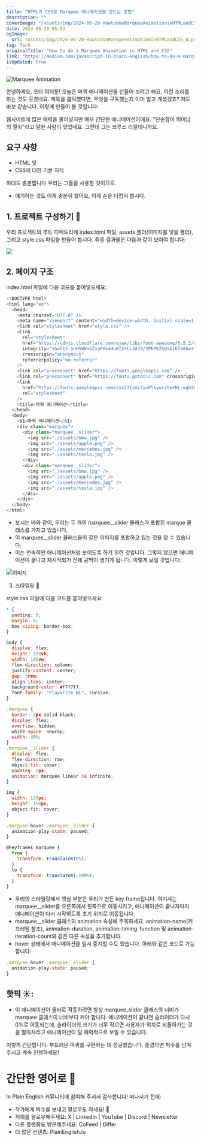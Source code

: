 ```yaml
---
title: "HTML과 CSS로 Marquee 애니메이션을 만드는 방법"
description: ""
coverImage: "/assets/img/2024-06-20-HowtodoaMarqueeAnimationinHTMLandCSS_0.png"
date: 2024-06-20 05:53
ogImage: 
  url: /assets/img/2024-06-20-HowtodoaMarqueeAnimationinHTMLandCSS_0.png
tag: Tech
originalTitle: "How to do a Marquee Animation in HTML and CSS"
link: "https://medium.com/javascript-in-plain-english/how-to-do-a-marquee-animation-in-html-and-css-200221fb6d0e"
isUpdated: true
---
```






![Marquee Animation](https://miro.medium.com/v2/resize:fit:1400/1*u9Rh5cAUft9Hiqdnursjog.gif)

안녕하세요, 코더 여러분! 오늘은 마퀴 애니메이션을 만들어 보려고 해요. 이런 소리를 하는 것도 웃겼네요. 제목을 클릭했다면, 무엇을 구독했는지 이미 알고 계셨겠죠? 저도 바보 같습니다. 이렇게 만들어 볼 것입니다:



<div class="content-ad"></div>

웹사이트에 많은 매력을 불어넣지만 매우 간단한 애니메이션이에요. "단순함이 뛰어남의 열쇠"라고 말한 사람이 맞았네요. 그런데 그는 브루스 리일테니까요.

## 요구 사항

- HTML 및
- CSS에 대한 기본 지식

<div class="content-ad"></div>

하대도 충분합니다 우리는 그들을 사용할 것이므로.

- 얘기하는 것도 이제 충분히 했어요, 이제 손을 더럽혀 봅시다.

## 1. 프로젝트 구성하기 📁

우리 프로젝트의 루트 디렉토리에 index.html 파일, assets 폴더(이미지를 넣을 폴더), 그리고 style.css 파일을 만들어 봅시다. 최종 결과물은 다음과 같이 보여야 합니다:

<div class="content-ad"></div>

<img src="/assets/img/2024-06-20-HowtodoaMarqueeAnimationinHTMLandCSS_1.png" />

## 2. 페이지 구조

index.html 파일에 다음 코드를 붙여넣으세요:

```js
<!DOCTYPE html>
<html lang="en">
  <head>
    <meta charset="UTF-8" />
    <meta name="viewport" content="width=device-width, initial-scale=1.0" />
    <link rel="stylesheet" href="style.css" />
    <link
      rel="stylesheet"
      href="https://cdnjs.cloudflare.com/ajax/libs/font-awesome/6.5.2/css/all.min.css"
      integrity="sha512-SnH5WK+bZxgPHs44uWIX+LLJAJ9/2PkPKZ5QiAj6Ta86w+fsb2TkcmfRyVX3pBnMFcV7oQPJkl9QevSCWr3W6A=="
      crossorigin="anonymous"
      referrerpolicy="no-referrer"
    />
    <link rel="preconnect" href="https://fonts.googleapis.com" />
    <link rel="preconnect" href="https://fonts.gstatic.com" crossorigin />
    <link
      href="https://fonts.googleapis.com/css2?family=Playwrite+NL:wght@100..400&display=swap"
      rel="stylesheet"
    />
    <title>마퀴 애니메이션</title>
  </head>
  <body>
    <h1>마퀴 애니메이션</h1>
    <div class="marquee">
      <div class="marquee__slider">
        <img src="./assets/bmw.jpg" />
        <img src="./assets/apple.png" />
        <img src="./assets/mercedes.jpg" />
        <img src="./assets/tesla.jpg" />
      </div>
      <div class="marquee__slider">
        <img src="./assets/bmw.jpg" />
        <img src="./assets/apple.png" />
        <img src="./assets/mercedes.jpg" />
        <img src="./assets/tesla.jpg" />
      </div>
    </div>
  </body>
</html>
```

<div class="content-ad"></div>

- 보시는 바와 같이, 우리는 두 개의 marquee__slider 클래스가 포함된 marque 클래스를 가지고 있습니다.
- 이 marquee__slider 클래스들이 같은 이미지를 포함하고 있는 것을 알 수 있습니다.
- 이는 연속적인 애니메이션처럼 보이도록 하기 위한 것입니다. 그렇지 않으면 애니메이션이 끝나고 재시작되기 전에 공백이 생기게 됩니다. 이렇게 보일 것입니다:
  
![이미지](https://miro.medium.com/v2/resize:fit:1400/1*2i5NoSzmWYqFglWRxZ8y0g.gif)

3. 스타일링 🎨

style.css 파일에 다음 코드를 붙여넣으세요:

<div class="content-ad"></div>

```js
* {
  padding: 0;
  margin: 0;
  box-sizing: border-box;
}

body {
  display: flex;
  height: 100vh;
  width: 100vw;
  flex-direction: column;
  justify-content: center;
  gap: 3rem;
  align-items: center;
  background-color: #f7f7f7;
  font-family: "Playwrite NL", cursive;
}

.marquee {
  border: 2px solid black;
  display: flex;
  overflow: hidden;
  white-space: nowrap;
  width: 40%;
}
.marquee__slider {
  display: flex;
  flex-direction: row;
  object-fit: cover;
  padding: 5px;
  animation: marquee linear 5s infinite;
}

img {
  width: 150px;
  height: 150px;
  object-fit: cover;
}

.marquee:hover .marquee__slider {
  animation-play-state: paused;
}

@keyframes marquee {
  from {
    transform: translateX(0%);
  }
  to {
    transform: translateX(-100%);
  }
}
```

- 우리의 스타일링에서 핵심 부분은 우리가 만든 key frame입니다. 여기서는 marquee__slider를 오른쪽에서 왼쪽으로 이동시키고, 애니메이션이 끝나자마자 애니메이션이 다시 시작하도록 초기 위치로 이동됩니다.
- marquee__slider 클래스의 animation 속성에 주목하세요. animation-name(키프레임 참조), animation-duration, animation-timing-function 및 animation-iteration-count와 같은 다른 속성을 추가합니다.
- hover 상태에서 애니메이션을 일시 중지할 수도 있습니다. 아래와 같은 코드로 가능합니다:

```js
.marquee:hover .marquee__slider {
  animation-play-state: paused;
}
```

## 핫픽 ☀️:

<div class="content-ad"></div>

- 이 애니메이션이 올바로 작동하려면 항상 marquee_slider 클래스의 너비가 marquee 클래스의 너비보다 커야 합니다. 애니메이션이 끝나면 슬라이더가 다시 0%로 이동되는데, 슬라이더의 크기가 너무 작으면 사용자가 위치로 되돌아가는 것을 알아차리고 애니메이션이 덜 매력적으로 보일 수 있습니다.

이렇게 간단합니다. 부드러운 마퀴를 구현하는 데 성공했습니다. 즐겼다면 박수를 남겨주시고 계속 진행하세요!

# 간단한 영어로 🚀

In Plain English 커뮤니티에 참여해 주셔서 감사합니다! 떠나시기 전에:

<div class="content-ad"></div>

- 작가에게 박수를 보내고 팔로우도 하세요! 👏️️
- 저희를 팔로우해주세요: X | LinkedIn | YouTube | Discord | Newsletter
- 다른 플랫폼도 방문해주세요: CoFeed | Differ
- 더 많은 컨텐츠: PlainEnglish.io